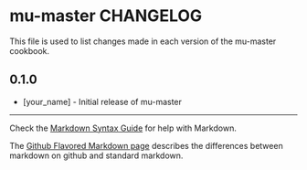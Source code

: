 mu-master CHANGELOG
====================

This file is used to list changes made in each version of the mu-master cookbook.

0.1.0
-----
- [your_name] - Initial release of mu-master

- - -
Check the [Markdown Syntax Guide](http://daringfireball.net/projects/markdown/syntax) for help with Markdown.

The [Github Flavored Markdown page](http://github.github.com/github-flavored-markdown/) describes the differences between markdown on github and standard markdown.
